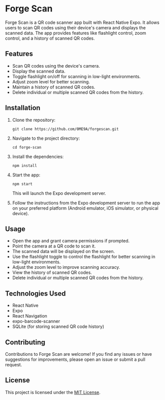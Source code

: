 
# Forge Scan

Forge Scan is a QR code scanner app built with React Native Expo. It allows users to scan QR codes using their device's camera and displays the scanned data. The app provides features like flashlight control, zoom control, and a history of scanned QR codes.

## Features

- Scan QR codes using the device's camera.
- Display the scanned data.
- Toggle flashlight on/off for scanning in low-light environments.
- Adjust zoom level for better scanning.
- Maintain a history of scanned QR codes.
- Delete individual or multiple scanned QR codes from the history.

## Installation

1. Clone the repository:

   ```
   git clone https://github.com/0ME9A/forgescan.git
   ```

2. Navigate to the project directory:

   ```
   cd forge-scan
   ```

3. Install the dependencies:

   ```
   npm install
   ```

4. Start the app:

   ```
   npm start
   ```

   This will launch the Expo development server.

5. Follow the instructions from the Expo development server to run the app on your preferred platform (Android emulator, iOS simulator, or physical device).

## Usage

- Open the app and grant camera permissions if prompted.
- Point the camera at a QR code to scan it.
- The scanned data will be displayed on the screen.
- Use the flashlight toggle to control the flashlight for better scanning in low-light environments.
- Adjust the zoom level to improve scanning accuracy.
- View the history of scanned QR codes.
- Delete individual or multiple scanned QR codes from the history.

## Technologies Used

- React Native
- Expo
- React Navigation
- expo-barcode-scanner
- SQLite (for storing scanned QR code history)

## Contributing

Contributions to Forge Scan are welcome! If you find any issues or have suggestions for improvements, please open an issue or submit a pull request.

## License

This project is licensed under the [MIT License](LICENSE).
